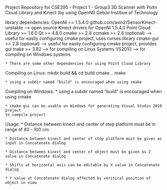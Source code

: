 Project Repository for CSE395 - Project 1 - Group3
3D Scanner with Poitn Cloud Library and Kinect (by using OpenNI)
Gebze Institiue of Technology

library dependencies:
	OpenNI == 1.5.4.0
	github.com/avin2/SensorKinect-unstable --> open source Kinect drivers for OpenNI 1.5.4.0
	Point Cloud Library >= 1.6.0
	Qt >= 4.8.0
	cmake >= 2.8
	ccmake >= 2.8 (optional) --> useful for easily configuring cmake project, uses curses library
	cmake-gui >= 2.8 (optional)  --> useful for easily configuring cmake project, provides gui
	make >= 3.82 --> for compiling on Linux Systems
	VS2010 --> for compiling on Windows systems

	* There are some other dependencies for using Point Cloud Library

Compiling on Linux:
	mkdir build && cd build
	cmake ..
	make

	* using a subdir named "build" is encouraged when using cmake

Compiling on Windows:
	* using a subdir named "build" is encouraged when using cmake

	* cmake-gui can be usable on Windows for generating Visual Studio 2010 project
	to compile project

Usage:
	* Distance between kinect and center of step platform must be in range of 80 - 100 cm.

	* Distance between kinect and center of step platform must be given as input in Concatenate dialog

	* Distance between kinect and center of object must be given as Z value in Concatenate dialog

	* Shifts at horizontal axis can be editable by X value in Concatenate dialog

	* Y value at Concatenate dialog affected by veritical position of object in view